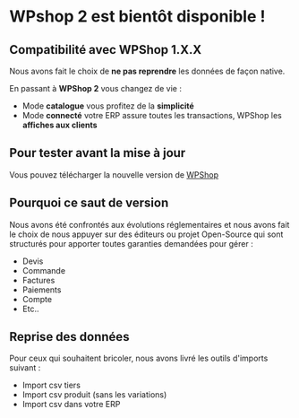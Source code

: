 # WPshop 2 est bientôt disponible !

## Compatibilité avec WPShop 1.X.X
Nous avons fait le choix de **ne pas reprendre** les données de façon native. 

En passant à **WPShop 2** vous changez de vie :
 - Mode **catalogue** vous profitez de la **simplicité**
 - Mode **connecté** votre ERP assure toutes les transactions, WPShop les **affiches aux clients**

## Pour tester avant la mise à jour
Vous pouvez télécharger la nouvelle version de [WPShop](https://wpshop.fr)

## Pourquoi ce saut de version
Nous avons été confrontés aux évolutions réglementaires et nous avons fait le choix de nous appuyer sur des éditeurs ou projet Open-Source qui sont structurés pour apporter toutes garanties demandées pour gérer :
 - Devis
 - Commande
 - Factures
 - Paiements
 - Compte
 - Etc..

## Reprise des données
Pour ceux qui souhaitent bricoler, nous avons livré les outils d'imports suivant :
 - Import csv tiers
 - Import csv produit (sans les variations)
 - Import csv dans votre ERP
